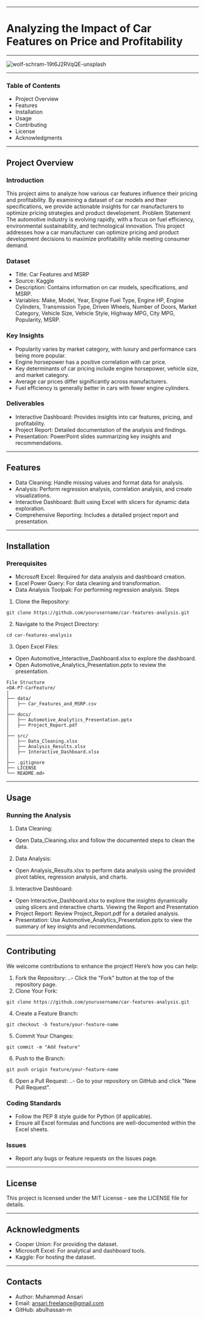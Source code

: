 ________________________________________
# **Analyzing the Impact of Car Features on Price and Profitability**
________________________________________
![wolf-schram-19t6J2RVqQE-unsplash](https://github.com/abulhassan-m/DA-P7-CarFeature/assets/145419215/64254360-54ac-49ea-b8c2-867539cdb27d)
________________________________________
### Table of Contents
-	Project Overview
-	Features
-	Installation
-	Usage
-	Contributing
-	License
-	Acknowledgments
________________________________________
## Project Overview
### Introduction
This project aims to analyze how various car features influence their pricing and profitability. By examining a dataset of car models and their specifications, we provide actionable insights for car manufacturers to optimize pricing strategies and product development.
Problem Statement
The automotive industry is evolving rapidly, with a focus on fuel efficiency, environmental sustainability, and technological innovation. This project addresses how a car manufacturer can optimize pricing and product development decisions to maximize profitability while meeting consumer demand.
### Dataset
-	Title: Car Features and MSRP
-	Source: Kaggle
-	Description: Contains information on car models, specifications, and MSRP.
- Variables: Make, Model, Year, Engine Fuel Type, Engine HP, Engine Cylinders, Transmission Type, Driven Wheels, Number of Doors, Market Category, Vehicle Size, Vehicle Style, Highway MPG, City MPG, Popularity, MSRP.
### Key Insights
- Popularity varies by market category, with luxury and performance cars being more popular.
-	Engine horsepower has a positive correlation with car price.
-	Key determinants of car pricing include engine horsepower, vehicle size, and market category.
-	Average car prices differ significantly across manufacturers.
-	Fuel efficiency is generally better in cars with fewer engine cylinders.
### Deliverables
-	Interactive Dashboard: Provides insights into car features, pricing, and profitability.
-	Project Report: Detailed documentation of the analysis and findings.
-	Presentation: PowerPoint slides summarizing key insights and recommendations.
________________________________________
## Features
-	Data Cleaning: Handle missing values and format data for analysis.
-	Analysis: Perform regression analysis, correlation analysis, and create visualizations.
-	Interactive Dashboard: Built using Excel with slicers for dynamic data exploration.
-	Comprehensive Reporting: Includes a detailed project report and presentation.
________________________________________
## Installation
### Prerequisites
-	Microsoft Excel: Required for data analysis and dashboard creation.
-	Excel Power Query: For data cleaning and transformation.
-	Data Analysis Toolpak: For performing regression analysis.
Steps
1.	Clone the Repository:
```
git clone https://github.com/yourusername/car-features-analysis.git
```
2.	Navigate to the Project Directory:
```
cd car-features-analysis
```
3.	Open Excel Files:
- Open Automotive_Interactive_Dashboard.xlsx to explore the dashboard.
- Open Automotive_Analytics_Presentation.pptx to review the presentation.
```
File Structure
>DA-P7-CarFeature/
│
├── data/
│   ├── Car_Features_and_MSRP.csv
│
├── docs/
│   ├── Automotive_Analytics_Presentation.pptx
│   ├── Project_Report.pdf
│
├── src/
│   ├── Data_Cleaning.xlsx
│   ├── Analysis_Results.xlsx
│   ├── Interactive_Dashboard.xlsx
│
├── .gitignore
├── LICENSE
└── README.md>
```
________________________________________
## Usage
### Running the Analysis
1.	Data Cleaning:
-	Open Data_Cleaning.xlsx and follow the documented steps to clean the data.
2.	Data Analysis:
-	Open Analysis_Results.xlsx to perform data analysis using the provided pivot tables, regression analysis, and charts.
3.	Interactive Dashboard:
-	Open Interactive_Dashboard.xlsx to explore the insights dynamically using slicers and interactive charts.
Viewing the Report and Presentation
-	Project Report: Review Project_Report.pdf for a detailed analysis.
  -	Presentation: Use Automotive_Analytics_Presentation.pptx to view the summary of key insights and recommendations.
________________________________________
## Contributing
We welcome contributions to enhance the project! Here’s how you can help:
1.	Fork the Repository:
..-	Click the "Fork" button at the top of the repository page.
2.	Clone Your Fork:
```
git clone https://github.com/yourusername/car-features-analysis.git
```
4.	Create a Feature Branch:
```
git checkout -b feature/your-feature-name
```
5.	Commit Your Changes:
```
git commit -m "Add feature"
```
6.	Push to the Branch:
```
git push origin feature/your-feature-name
```
6.	Open a Pull Request:
..-	Go to your repository on GitHub and click "New Pull Request".
### Coding Standards
-	Follow the PEP 8 style guide for Python (if applicable).
-	Ensure all Excel formulas and functions are well-documented within the Excel sheets.
### Issues
-	Report any bugs or feature requests on the Issues page.
________________________________________
## License
This project is licensed under the MIT License - see the LICENSE file for details.
________________________________________
## Acknowledgments
-	Cooper Union: For providing the dataset.
-	Microsoft Excel: For analytical and dashboard tools.
-	Kaggle: For hosting the dataset.
________________________________________
## Contacts
-	Author: Muhammad Ansari
-	Email: ansari.freelance@gmail.com
-	GitHub: abulhassan-m
